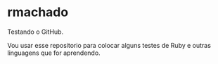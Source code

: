 rmachado
========
Testando o GitHub.

Vou usar esse repositorio para colocar alguns testes de Ruby e outras linguagens que for aprendendo.
